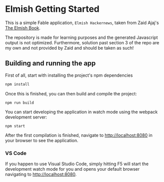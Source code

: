 # Elmish Getting Started

This is a simple Fable application, `Elmish Hackernews`, taken from Zaid Ajaj's [The Elmish Book](https://zaid-ajaj.github.io/the-elmish-book/#/).

The repository is made for learning purposes and the generated Javascript output is not optimized.
Furthermore, solution past section 3 of the repo are my own and not provided by Zaid and should be taken as such!

## Building and running the app

First of all, start with installing the project's npm dependencies

```bash
npm install
```

Once this is finished, you can then build and compile the project:

```
npm run build
```

You can start developing the application in watch mode using the webpack development server:

```
npm start
```

After the first compilation is finished, navigate to <http://localhost:8080> in your browser to see the application.

### VS Code

If you happen to use Visual Studio Code, simply hitting F5 will start the development watch mode for you and opens your default browser navigating to <http://localhost:8080>.
